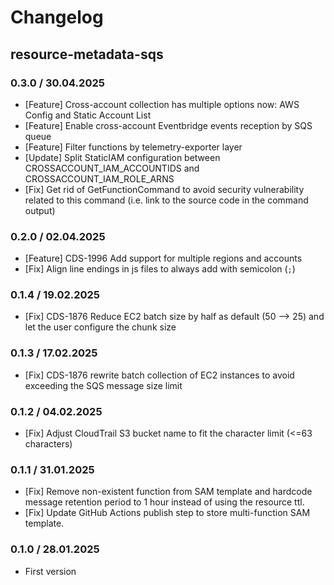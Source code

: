 # Changelog

## resource-metadata-sqs

### 0.3.0 / 30.04.2025
* [Feature] Cross-account collection has multiple options now: AWS Config and Static Account List
* [Feature] Enable cross-account Eventbridge events reception by SQS queue
* [Feature] Filter functions by telemetry-exporter layer
* [Update] Split StaticIAM configuration between CROSSACCOUNT_IAM_ACCOUNTIDS and CROSSACCOUNT_IAM_ROLE_ARNS
* [Fix] Get rid of GetFunctionCommand to avoid security vulnerability related to this command (i.e. link to the source code in the command output)

### 0.2.0 / 02.04.2025
* [Feature] CDS-1996 Add support for multiple regions and accounts
* [Fix] Align line endings in js files to always add with semicolon (`;`)

### 0.1.4 / 19.02.2025
* [Fix] CDS-1876 Reduce EC2 batch size by half as default (50 --> 25) and let the user configure the chunk size

### 0.1.3 / 17.02.2025
* [Fix] CDS-1876 rewrite batch collection of EC2 instances to avoid exceeding the SQS message size limit

### 0.1.2 / 04.02.2025
* [Fix] Adjust CloudTrail S3 bucket name to fit the character limit (<=63 characters)

### 0.1.1 / 31.01.2025
* [Fix] Remove non-existent function from SAM template and hardcode message retention period to 1 hour instead of using the resource ttl.
* [Fix] Update GitHub Actions publish step to store multi-function SAM template.

### 0.1.0 / 28.01.2025
* First version
<!-- To add a new entry write: -->
<!-- ### version / full date -->
<!-- * [Update/Bug fix] message that describes the changes that you apply -->

